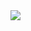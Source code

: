 <img src="https://cdn.discordapp.com/attachments/523180602388774988/811910672932798464/InkedDownload_LI.jpg">
